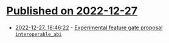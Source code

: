 # [Published on 2022-12-27](index.md)

* [2022-12-27, 18:46:22](https://lobste.rs/s/c1takj/experimental_feature_gate_proposal) - [Experimental feature gate proposal `interoperable_abi`](https://github.com/rust-lang/rust/pull/105586)
